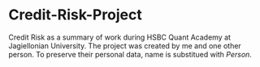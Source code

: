 # Credit-Risk-Project
Credit Risk as a summary of work during HSBC Quant Academy at Jagiellonian University. The project was created by me and one other person. To preserve their personal data, name is substitued with _Person_.
